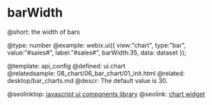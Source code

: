 barWidth
=============


@short:
	the width of bars

@type: number
@example:
webix.ui({
	view:"chart",
	type:"bar",
	value:"#sales#",
	label:"#sales#",
	barWidth:35,
    data: dataset
});

@template:	api_config
@defined:	ui.chart	
@relatedsample:
	08_chart/06_bar_chart/01_init.html
@related: 
	desktop/bar_charts.md
@descr:
The default value is 30.



@seolinktop: [javascript ui components library](https://webix.com)
@seolink: [chart widget](https://webix.com/widget/charts/)